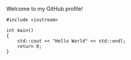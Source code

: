 Welcome to my GitHub profile!

```
#include <iostream>

int main()
{
    std::cout << "Hello World" << std::endl;
    return 0;
}
```
